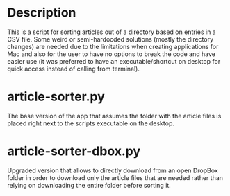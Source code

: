 # Description
This is a script for sorting articles out of a directory based on entries in a CSV file. Some weird or semi-hardocded solutions (mostly the directory changes) are needed due to the limitations when creating applications for Mac and also for the user to have no options to break the code and have easier use (it was preferred to have an executable/shortcut on desktop for quick access instead of calling from terminal).

# article-sorter.py
The base version of the app that assumes the folder with the article files is placed right next to the scripts executable on the desktop.

# article-sorter-dbox.py
Upgraded version that allows to directly download from an open DropBox folder in order to download only the article files that are needed rather than relying on downloading the entire folder before sorting it.